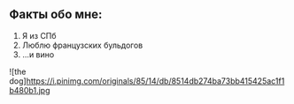 ## Факты обо мне:

1. Я из СПб
2. Люблю французских бульдогов
3. ...и вино

![the dog]https://i.pinimg.com/originals/85/14/db/8514db274ba73bb415425ac1f1b480b1.jpg